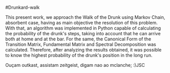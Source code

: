 #Drunkard-walk 

This present work, we approach the Walk of the Drunk using Markov Chain, absorbent case, having as main objective the resolution of this problem. With that, an algorithm was implemented in Python capable of calculating the probability of the drunk's steps, taking into account that he can arrive both at home and at the bar. For the same, the Canonical Form of the Transition Matrix, Fundamental Matrix and Spectral Decomposition was calculated. Therefore, after analyzing the results obtained, it was possible to know the highest probability of the drunk's position in the long run.


Ouçam outkast, assistam zeitgeist, digam nao ao mclanche; :)JSC